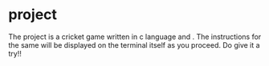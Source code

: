 # project
The project is a cricket game written in c language and . The instructions for the same will be displayed on the terminal itself as you proceed. Do give it a try!!
